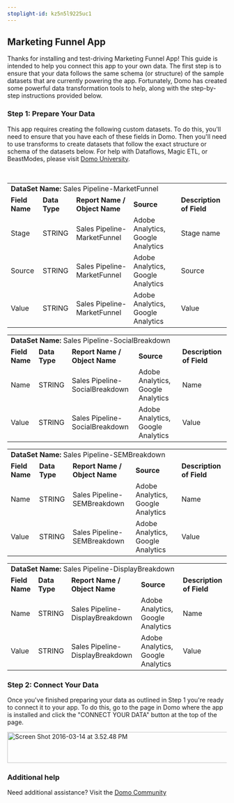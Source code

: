 ```yaml
---
stoplight-id: kz5n5l9225uc1
---
```


<div class="col-md-12 content-panel">
                <h2>Marketing Funnel App</h2>
                <p></p><p>Thanks for installing and test-driving <span id="title">Marketing Funnel App</span>! This guide is intended to help you connect this app to your own data. The first step is to ensure that your data follows the same schema (or structure) of the sample datasets that are currently powering the app. Fortunately, Domo has created some powerful data transformation tools to help, along with the step-by-step instructions provided below.</p><div class="doc-row" id="Step%201:%20Identify%20Required%20Data%20Fields"><h3 class="doc-row-title">Step 1: Prepare Your Data</h3><div class="small-pad-bottom"><p>This app requires creating the following custom datasets. To do this, you'll need to ensure that you have each of these fields in Domo. Then you'll need to use transforms to create datasets that follow the exact structure or schema of the datasets below. For help with Dataflows, Magic ETL, or BeastModes, please visit <a href="https://university.domo.com/" target="_blank">Domo University</a>.</p></div>
                <br>
                <div id="custom-data-container"><table id="Sales-Pipeline-MarketFunnel"><tbody><tr><td colspan="6"><strong>DataSet Name:</strong> <span class="value">Sales Pipeline-MarketFunnel</span></td></tr><!--tr>    <td colspan="6"></td></tr--><tr><td><strong>Field Name</strong></td><td><strong>Data Type</strong></td><td><strong>Report Name / Object Name</strong></td><td><strong>Source </strong></td><td colspan="2"><strong>Description of Field</strong></td></tr><tr><td>Stage</td><td>STRING</td><td>Sales Pipeline-MarketFunnel</td><td>Adobe Analytics, Google Analytics</td><td colspan="2">Stage name</td></tr><tr><td>Source</td><td>STRING</td><td>Sales Pipeline-MarketFunnel</td><td>Adobe Analytics, Google Analytics</td><td colspan="2">Source</td></tr><tr><td>Value</td><td>STRING</td><td>Sales Pipeline-MarketFunnel</td><td>Adobe Analytics, Google Analytics</td><td colspan="2">Value</td></tr></tbody></table><table id="Sales-Pipeline-SocialBreakdown"><tbody><tr><td colspan="6"><strong>DataSet Name:</strong> <span class="value">Sales Pipeline-SocialBreakdown</span></td></tr><!--tr>    <td colspan="6"></td></tr--><tr><td><strong>Field Name</strong></td><td><strong>Data Type</strong></td><td><strong>Report Name / Object Name</strong></td><td><strong>Source </strong></td><td colspan="2"><strong>Description of Field</strong></td></tr><tr><td>Name</td><td>STRING</td><td>Sales Pipeline-SocialBreakdown</td><td>Adobe Analytics, Google Analytics</td><td colspan="2">Name</td></tr><tr><td>Value</td><td>STRING</td><td>Sales Pipeline-SocialBreakdown</td><td>Adobe Analytics, Google Analytics</td><td colspan="2">Value</td></tr></tbody></table><table id="Sales-Pipeline-SEMBreakdown"><tbody><tr><td colspan="6"><strong>DataSet Name:</strong> <span class="value">Sales Pipeline-SEMBreakdown</span></td></tr><!--tr>    <td colspan="6"></td></tr--><tr><td><strong>Field Name</strong></td><td><strong>Data Type</strong></td><td><strong>Report Name / Object Name</strong></td><td><strong>Source </strong></td><td colspan="2"><strong>Description of Field</strong></td></tr><tr><td>Name</td><td>STRING</td><td>Sales Pipeline-SEMBreakdown</td><td>Adobe Analytics, Google Analytics</td><td colspan="2">Name</td></tr><tr><td>Value</td><td>STRING</td><td>Sales Pipeline-SEMBreakdown</td><td>Adobe Analytics, Google Analytics</td><td colspan="2">Value</td></tr></tbody></table><table id="Sales-Pipeline-DisplayBreakdown"><tbody><tr><td colspan="6"><strong>DataSet Name:</strong> <span class="value">Sales Pipeline-DisplayBreakdown</span></td></tr><!--tr>    <td colspan="6"></td></tr--><tr><td><strong>Field Name</strong></td><td><strong>Data Type</strong></td><td><strong>Report Name / Object Name</strong></td><td><strong>Source </strong></td><td colspan="2"><strong>Description of Field</strong></td></tr><tr><td>Name</td><td>STRING</td><td>Sales Pipeline-DisplayBreakdown</td><td>Adobe Analytics, Google Analytics</td><td colspan="2">Name</td></tr><tr><td>Value</td><td>STRING</td><td>Sales Pipeline-DisplayBreakdown</td><td>Adobe Analytics, Google Analytics</td><td colspan="2">Value</td></tr></tbody></table><div class="doc-row medium-pad-top">
                <h3 class="doc-row-title">Step 2: Connect Your Data</h3>
                <div class="small-pad-bottom">
                    <p>Once you've finished preparing your data as outlined in Step 1 you're ready to connect it to your app. To do this, go to the page in Domo where the app is installed and click the "CONNECT YOUR DATA" button at the top of the page.</p>
                    <p class="small-pad">
                    <img class="alignnone size-full wp-image-1207" src="https://s3.amazonaws.com/development.domo.com/wp-content/uploads/2016/03/14155707/Screen-Shot-2016-03-14-at-3.52.48-PM1.png" alt="Screen Shot 2016-03-14 at 3.52.48 PM" width="1158" height="71">
                    </p>
                    <div id="ooyalaplayer-IyYTc1MjE61NwLdtrxXvZuhH-dSGbWnR" class="ooyalaplayer"></div>
                    <script>
                        OO.ready(function() {
                            OO.Player.create("ooyalaplayer-IyYTc1MjE61NwLdtrxXvZuhH-dSGbWnR", "IyYTc1MjE61NwLdtrxXvZuhH-dSGbWnR", {
                                height: 380
                            });
                        });
                    </script>
                </div>
                <h3 class="doc-row-title">Additional help</h3>
                <div class="small-pad-bottom">
                    <p>Need additional assistance? Visit the <a href="https://dojo.domo.com">Domo Community</a></p>
                </div>
            </div></div></div><p></p>            </div>
